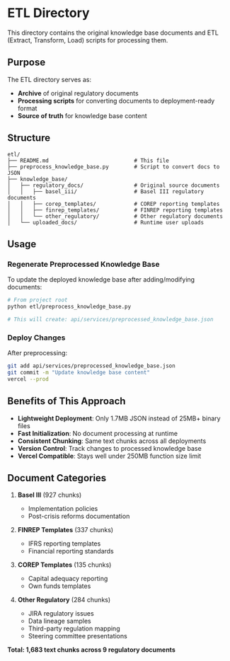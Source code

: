 # ETL Directory

This directory contains the original knowledge base documents and ETL (Extract, Transform, Load) scripts for processing them.

## Purpose

The ETL directory serves as:
- **Archive** of original regulatory documents
- **Processing scripts** for converting documents to deployment-ready format
- **Source of truth** for knowledge base content

## Structure

```
etl/
├── README.md                           # This file
├── preprocess_knowledge_base.py        # Script to convert docs to JSON
├── knowledge_base/
│   ├── regulatory_docs/                # Original source documents
│   │   ├── basel_iii/                  # Basel III regulatory documents
│   │   ├── corep_templates/            # COREP reporting templates
│   │   ├── finrep_templates/           # FINREP reporting templates
│   │   └── other_regulatory/           # Other regulatory documents
│   └── uploaded_docs/                  # Runtime user uploads
```

## Usage

### Regenerate Preprocessed Knowledge Base

To update the deployed knowledge base after adding/modifying documents:

```bash
# From project root
python etl/preprocess_knowledge_base.py

# This will create: api/services/preprocessed_knowledge_base.json
```

### Deploy Changes

After preprocessing:

```bash
git add api/services/preprocessed_knowledge_base.json
git commit -m "Update knowledge base content"
vercel --prod
```

## Benefits of This Approach

- **Lightweight Deployment**: Only 1.7MB JSON instead of 25MB+ binary files
- **Fast Initialization**: No document processing at runtime
- **Consistent Chunking**: Same text chunks across all deployments
- **Version Control**: Track changes to processed knowledge base
- **Vercel Compatible**: Stays well under 250MB function size limit

## Document Categories

1. **Basel III** (927 chunks)
   - Implementation policies
   - Post-crisis reforms documentation

2. **FINREP Templates** (337 chunks)
   - IFRS reporting templates
   - Financial reporting standards

3. **COREP Templates** (135 chunks)
   - Capital adequacy reporting
   - Own funds templates

4. **Other Regulatory** (284 chunks)
   - JIRA regulatory issues
   - Data lineage samples
   - Third-party regulation mapping
   - Steering committee presentations

**Total: 1,683 text chunks across 9 regulatory documents** 